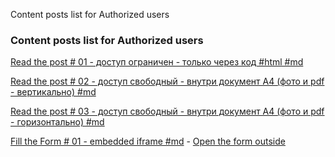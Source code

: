 Content posts list for Authorized users

### Content posts list for Authorized users 

[Read the post # 01 - доступ ограничен - только через код #html #md](./01/auth.html)

[Read the post # 02 - доступ свободный - внутри документ A4 (фото и pdf - вертикально) #md](./02/)

[Read the post # 03 - доступ свободный - внутри документ A4 (фото и pdf - горизонтально) #md](./03/)



[Fill the Form # 01 - embedded iframe #md](./04/) - [Open the form outside](https://2hl9.short.gy/form1)


